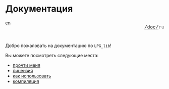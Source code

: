 # Документация

<div style="display: flex; justify-content: space-between; margin-bottom: 25px">
  <a href="/doc/index.md">en</a>

  <p style="text-align: right;
            color: gray;
            font-size: 15px;
            font-family: 'Jetbrains Mono', SFMono-Regular, Consolas, 'Liberation Mono', Menlo, monospace, Arial">
      <a href="/README.md">/</a><a href="/doc/index.md">doc/</a>ru
  </p>
</div>

Добро пожаловать на документацию по `LPG_lib`!

Вы можете посмотреть следующие места:

+ [прочти меня](/doc/ru/root/README.md)
+ [лицензия](/doc/ru/root/LICENCE.md)
+ [как использовать](/doc/ru/how_to_use.md)
+ [компиляция](/doc/ru/compilation.md)